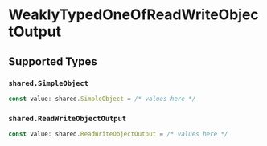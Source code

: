 # WeaklyTypedOneOfReadWriteObjectOutput


## Supported Types

### `shared.SimpleObject`

```typescript
const value: shared.SimpleObject = /* values here */
```

### `shared.ReadWriteObjectOutput`

```typescript
const value: shared.ReadWriteObjectOutput = /* values here */
```

